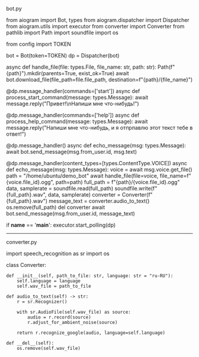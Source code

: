 bot.py

from aiogram import Bot, types
from aiogram.dispatcher import Dispatcher
from aiogram.utils import executor
from converter import Converter
from pathlib import Path
import soundfile
import os

from config import TOKEN


bot = Bot(token=TOKEN)
dp = Dispatcher(bot)

async def handle_file(file: types.File, file_name: str, path: str):
    Path(f"{path}").mkdir(parents=True, exist_ok=True)
    await bot.download_file(file_path=file.file_path, destination=f"{path}/{file_name}")

@dp.message_handler(commands=['start'])
async def process_start_command(message: types.Message):
    await message.reply("Привет!\nНапиши мне что-нибудь!")


@dp.message_handler(commands=['help'])
async def process_help_command(message: types.Message):
    await message.reply("Напиши мне что-нибудь, и я отпрпавлю этот текст тебе в ответ!")


@dp.message_handler()
async def echo_message(msg: types.Message):
    await bot.send_message(msg.from_user.id, msg.text)

@dp.message_handler(content_types=[types.ContentType.VOICE])
async def echo_message(msg: types.Message):
    voice = await msg.voice.get_file()
    path = "/home/ubuntu/demo_bot"
    await handle_file(file=voice, file_name=f"{voice.file_id}.ogg", path=path)
    full_path = f"{path}/{voice.file_id}.ogg"
    data, samplerate = soundfile.read(full_path)
    soundfile.write(f"{full_path}.wav", data, samplerate)
    converter = Converter(f"{full_path}.wav")
    message_text = converter.audio_to_text()
    os.remove(full_path)
    del converter
    await bot.send_message(msg.from_user.id, message_text)

if __name__ == '__main__':
    executor.start_polling(dp)



--------------------------------------------------------------------------
converter.py

import speech_recognition as sr
import os


class Converter:

    def __init__(self, path_to_file: str, language: str = "ru-RU"):
        self.language = language
        self.wav_file = path_to_file

    def audio_to_text(self) -> str:
        r = sr.Recognizer()

        with sr.AudioFile(self.wav_file) as source:
            audio = r.record(source)
            r.adjust_for_ambient_noise(source)

        return r.recognize_google(audio, language=self.language)

    def __del__(self):
        os.remove(self.wav_file)

